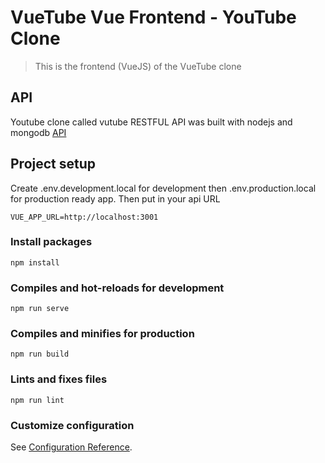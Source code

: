 # VueTube Vue Frontend - YouTube Clone

> This is the frontend (VueJS) of the VueTube clone

## API

Youtube clone called vutube RESTFUL API was built with nodejs and mongodb [API](https://github.com/techreagan/youtube-clone-nodejs-api)

## Project setup

Create .env.development.local for development then .env.production.local for production ready app.
Then put in your api URL

```
VUE_APP_URL=http://localhost:3001
```

### Install packages

```
npm install
```

### Compiles and hot-reloads for development

```
npm run serve
```

### Compiles and minifies for production

```
npm run build
```

### Lints and fixes files

```
npm run lint
```

### Customize configuration

See [Configuration Reference](https://cli.vuejs.org/config/).
